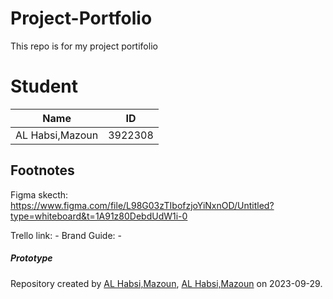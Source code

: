 # Project-Portfolio
This repo is for my project portifolio

# Student

Name | ID 
-----|---- 
AL Habsi,Mazoun | 3922308

## Footnotes
Figma skecth: https://www.figma.com/file/L98G03zTIbofzjoYiNxnOD/Untitled?type=whiteboard&t=1A91z80DebdUdW1i-0 <br />

Trello link: -
Brand Guide: -

##### Prototype

Repository created by [AL Habsi,Mazoun](https://github.com/testmars23),  [AL Habsi,Mazoun](https://git.fhict.nl/I437904) on 2023-09-29.
